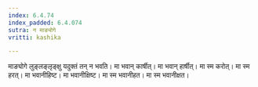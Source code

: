 ```yaml
---
index: 6.4.74
index_padded: 6.4.074
sutra: न माङ्योगे
vritti: kashika

---
```

माङ्योगे लुङ्लङ्लृङ्क्षु यदुक्तं तन् न भवति। मा भवान् कार्षीत्। मा भवान् हार्षीत्। मा स्म करोत्। मा स्म हरत्। मा भवानीहिष्ट। मा भवानीक्षिष्ट। मा स्म भवानीहत। मा स्म भवानीक्षत।
